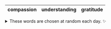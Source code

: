 <!-- word_basket start -->
| compassion | understanding | gratitude |
| :--------: | :-----------: | :-------: |

<details>
  <summary>These words are chosen at random each day. ✨</summary>
  Take a look inside this repo to see how that works.
</details>
<!-- word_basket end -->
